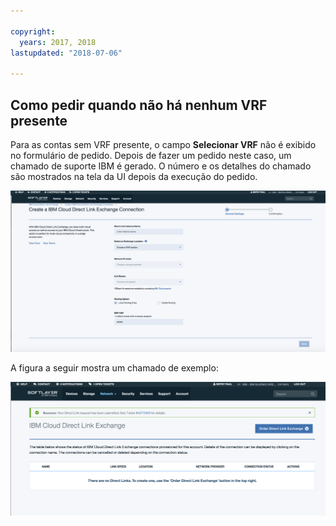 ```yaml
---

copyright:
  years: 2017, 2018
lastupdated: "2018-07-06"

---
```


## Como pedir quando não há nenhum VRF presente

Para as contas sem VRF presente, o campo **Selecionar VRF** não é exibido no formulário de pedido. Depois de
fazer um pedido neste caso, um chamado de suporte IBM é gerado. O número e os detalhes do chamado são mostrados na tela da UI
depois da execução do pedido.

![Etapa NV1](/images/No-VRF-Step1.png)

A figura a seguir mostra um chamado de exemplo:

![Etapa Chamado NV1](/images/No-VRF-Step1-ticket.png)
